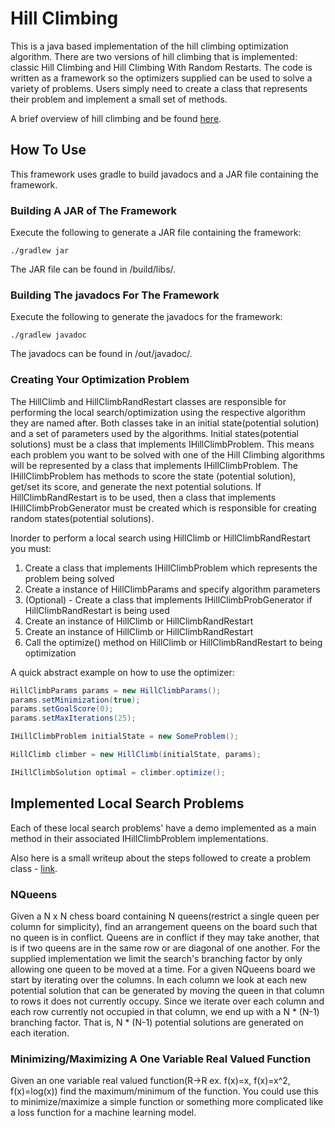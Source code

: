 # Hill Climbing

This is a java based implementation of the hill climbing optimization algorithm. There are two versions of hill climbing
that is implemented: classic Hill Climbing and Hill Climbing With Random Restarts. The code is written as a framework so
the optimizers supplied can be used to solve a variety of problems.  Users simply need to create a class that represents
their problem and implement a small set of methods.

A brief overview of hill climbing and be found [here](https://github.com/JKnighten/hill-climbing/wiki/Hill-Climbing-Overview).


## How To Use

This framework uses gradle to build javadocs and a JAR file containing the framework.

### Building A JAR of The Framework

Execute the following to generate a JAR file containing the framework:

```
./gradlew jar
```

The JAR file can be found in /build/libs/.

### Building The javadocs For The Framework

Execute the following to generate the javadocs for the framework:

```
./gradlew javadoc
```

The javadocs can be found in /out/javadoc/.

### Creating Your Optimization Problem 

The HillClimb and HillClimbRandRestart classes are responsible for performing the local search/optimization using the 
respective algorithm they are named after. Both classes take in an initial state(potential solution) and a set
of parameters used by the algorithms. Initial states(potential solutions) must be a class that implements 
IHillClimbProblem. This means each problem you want to be solved with one of the Hill Climbing algorithms will be 
represented by a class that implements IHillClimbProblem. The IHillClimbProblem has methods to score the state
(potential solution), get/set its score, and generate the next potential solutions. If HillClimbRandRestart is to be 
used, then a class that implements IHillClimbProbGenerator must be created which is responsible for creating random
states(potential solutions).

Inorder to perform a local search using HillClimb or HillClimbRandRestart you must:
1. Create a class that implements IHillClimbProblem which represents the problem being solved
2. Create a instance of HillClimbParams and specify algorithm parameters
3. (Optional) -  Create a class that implements IHillClimbProbGenerator if HillClimbRandRestart is being used
4. Create an instance of HillClimb or HillClimbRandRestart
4. Create an instance of HillClimb or HillClimbRandRestart
5. Call the optimize() method on HillClimb or HillClimbRandRestart to being optimization 

A quick abstract example on how to use the optimizer:
```java
HillClimbParams params = new HillClimbParams();
params.setMinimization(true);
params.setGoalScore(0);
params.setMaxIterations(25);

IHillClimbProblem initialState = new SomeProblem();

HillClimb climber = new HillClimb(initialState, params);

IHillClimbSolution optimal = climber.optimize();

```


## Implemented Local Search Problems

Each of these local search problems' have a demo implemented as a main method in their associated IHillClimbProblem 
implementations.

Also here is a small writeup about the steps followed to create a problem class - [link](https://github.com/JKnighten/hill-climbing/wiki/Example:-Creating-An-Optimization-Problem-For-Hill-Climbing).


### NQueens

Given a N x N chess board containing N queens(restrict a single queen per column for simplicity), find an arrangement
queens on the board such that no queen is in conflict. Queens are in conflict if they may take another, that is if two 
queens are in the same row or are diagonal of one another. For the supplied implementation we limit the search's 
branching factor by only allowing one queen to be moved at a time. For a given NQueens board we start by iterating over
the columns. In each column we look at each new potential solution that can be generated by moving the queen in that
column to rows it does not currently occupy. Since we iterate over each column and each row currently not occupied in
that column, we end up with a N * (N-1) branching factor. That is, N * (N-1) potential solutions are generated on each
iteration.


### Minimizing/Maximizing A One Variable Real Valued Function
Given an one variable real valued function(R->R ex. f(x)=x, f(x)=x^2, f(x)=log(x)) find the maximum/minimum of the
function. You could use this to minimize/maximize a simple function or something more complicated like a loss function
for a machine learning model.
